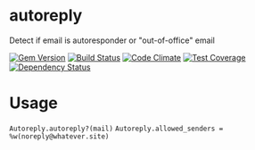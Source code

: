 # autoreply
Detect if email is autoresponder or "out-of-office" email

[![Gem Version](https://badge.fury.io/rb/autoreply.svg)](http://badge.fury.io/rb/autoreply)
[![Build Status](https://travis-ci.org/edufii/autoreply.svg?branch=master)](https://travis-ci.org/edufii/autoreply)
[![Code Climate](https://codeclimate.com/github/edufii/autoreply/badges/gpa.svg)](https://codeclimate.com/github/edufii/autoreply)
[![Test Coverage](https://codeclimate.com/github/edufii/autoreply/badges/coverage.svg)](https://codeclimate.com/github/edufii/autoreply/coverage)
[![Dependency Status](https://gemnasium.com/edufii/autoreply.svg)](https://gemnasium.com/edufii/autoreply)

# Usage
`Autoreply.autoreply?(mail)`
`Autoreply.allowed_senders = %w(noreply@whatever.site)`

